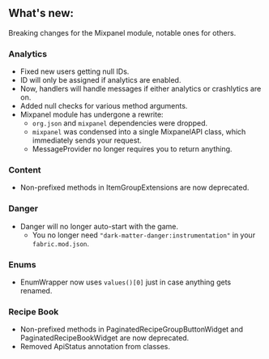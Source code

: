 ## What's new:

Breaking changes for the Mixpanel module, notable ones for others.

### Analytics

* Fixed new users getting null IDs.
* ID will only be assigned if analytics are enabled.
* Now, handlers will handle messages if either analytics or crashlytics are on.
* Added null checks for various method arguments.
* Mixpanel module has undergone a rewrite:
  * `org.json` and `mixpanel` dependencies were dropped.
  * `mixpanel` was condensed into a single MixpanelAPI class, which immediately sends your request.
  * MessageProvider no longer requires you to return anything.

### Content

* Non-prefixed methods in ItemGroupExtensions are now deprecated.

### Danger

* Danger will no longer auto-start with the game.
  * You no longer need `"dark-matter-danger:instrumentation"` in your `fabric.mod.json`.

### Enums

* EnumWrapper now uses `values()[0]` just in case anything gets renamed.

### Recipe Book

* Non-prefixed methods in PaginatedRecipeGroupButtonWidget and PaginatedRecipeBookWidget are now deprecated.
* Removed ApiStatus annotation from classes.
